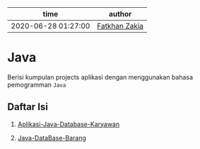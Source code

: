 | time                | author                                           |
| ------------------- | ------------------------------------------------ |
| 2020-06-28 01:27:00 | [Fatkhan Zakia](https://github.com/FatkhanZakia) |

# Java

Berisi kumpulan projects aplikasi dengan menggunakan bahasa pemogramman `Java`

## Daftar Isi

<!-- ### Dasar-Dasar -->

1. [Aplikasi-Java-Database-Karyawan](https://github.com/FatkhanZakia/Java/tree/master/01-Aplikasi-Java-Database-Karyawan)
<!-- <!-- 2. [Memasukan Javascript ke Halaman Web](https://github.com/tamankodekode/materi/blob/master/bahasa_pemrograman/javascript/02-memasukan-javascript-ke-halaman-web.md) -->
2. [Java-DataBase-Barang](https://github.com/FatkhanZakia/Java/tree/master/02-Java-DataBase-Barang)
<!-- 3. [Variabel](https://github.com/tamankodekode/materi/blob/master/bahasa_pemrograman/javascript/04-variabel.md)
3. [Tipe Data](https://github.com/tamankodekode/materi/blob/master/bahasa_pemrograman/javascript/05-tipe-data.md)
4. [Konversi Tipe Data](https://github.com/tamankodekode/materi/blob/master/bahasa_pemrograman/javascript/06-konversi-tipe-data.md)
5. [Operator](https://github.com/tamankodekode/materi/blob/master/bahasa_pemrograman/javascript/07-operator.md)

   a. [Aritmatika](https://github.com/tamankodekode/materi/blob/master/bahasa_pemrograman/javascript/07-operator.md#aritmatika)

   b. [Komparasi](https://github.com/tamankodekode/materi/blob/master/bahasa_pemrograman/javascript/07-operator.md#komparasi)

   c. [Logika](https://github.com/tamankodekode/materi/blob/master/bahasa_pemrograman/javascript/07-operator.md#logika)

   d. [Assignment](https://github.com/tamankodekode/materi/blob/master/bahasa_pemrograman/javascript/07-operator.md#assignment)

6. Percabangan (Decision)

   a. If-Else

   b. Switch-Case

7. Perulangan (Looping)

   a. For

   b. While

   c. Do-While

8. Fungsi (Function)

   a. Standard Function

   b. Arrow Function -->
